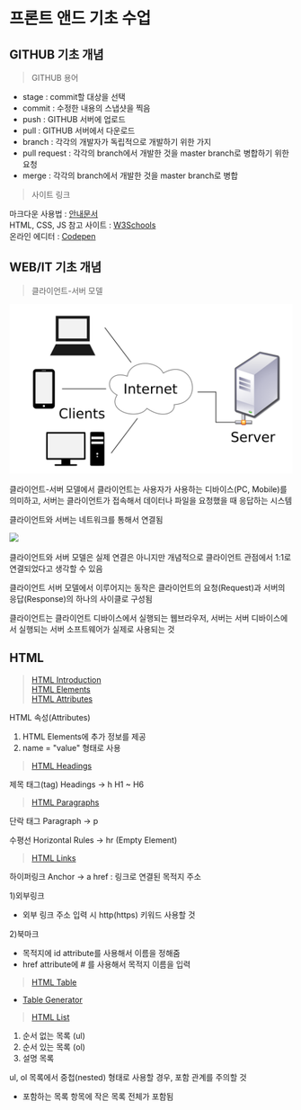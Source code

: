 # 프론트 앤드 기초 수업

## GITHUB 기초 개념

> GITHUB 용어

- stage : commit할 대상을 선택
- commit : 수정한 내용의 스냅샷을 찍음
- push : GITHUB 서버에 업로드
- pull : GITHUB 서버에서 다운로드
- branch : 각각의 개발자가 독립적으로 개발하기 위한 가지
- pull request : 각각의 branch에서 개발한 것을 master branch로 병합하기 위한 요청
- merge : 각각의 branch에서 개발한 것을 master branch로 병합

> 사이트 링크

마크다운 사용법 : [안내문서](https://gist.github.com/ihoneymon/652be052a0727ad59601)  
HTML, CSS, JS 참고 사이트 : [W3Schools](https://www.w3schools.com/)<br/>
온라인 에디터 : [Codepen](https://codepen.io/trending)

## WEB/IT 기초 개념

> 클라이언트-서버 모델

<img src="https://github.com/Jeewon914/JW/blob/main/%EC%84%9C%EB%B2%84%20%ED%81%B4%EB%9D%BC%EC%9D%B4%EC%96%B8%ED%8A%B8%20%EB%AA%A8%EB%8D%B8(1).png" width="648" />

클라이언트-서버 모델에서 클라이언트는 사용자가 사용하는 디바이스(PC, Mobile)를 의미하고, 서버는 클라이언트가 접속해서 데이터나 파일을 요청했을 때 응답하는 시스템

클라이언트와 서버는 네트워크를 통해서 연결됨

<img src="https://s3-ap-northeast-2.amazonaws.com/opentutorials-user-file/course/2614/4971.png" />

클라이언트와 서버 모델은 실제 연결은 아니지만 개념적으로 클라이언트 관점에서 1:1로 연결되었다고 생각할 수 있음

클라이언트 서버 모델에서 이루어지는 동작은 클라이언트의 요청(Request)과 서버의 응답(Response)의 하나의 사이클로 구성됨

클라이언트는 클라이언트 디바이스에서 실행되는 웹브라우저, 서버는 서버 디바이스에서 실행되는 서버 소프트웨어가 실제로 사용되는 것

## HTML

> [HTML Introduction](https://www.w3schools.com/html/html_intro.asp)<br/>
> [HTML Elements](https://www.w3schools.com/html/html_elements.asp)<br/>
> [HTML Attributes](https://www.w3schools.com/html/html_elements.asp)<br/>


HTML 속성(Attributes)
1) HTML Elements에 추가 정보를 제공
2) name = "value" 형태로 사용


> [HTML Headings](https://www.w3schools.com/html/html_headings.asp)

제목 태그(tag)
Headings -> h
H1 ~ H6

> [HTML Paragraphs](https://www.w3schools.com/html/html_paragraphs.asp)

단락 태그
Paragraph -> p

수평선
Horizontal Rules -> hr (Empty Element)

> [HTML Links](https://www.w3schools.com/html/html_links.asp)

하이퍼링크
Anchor -> a
href : 링크로 연결된 목적지 주소

1)외부링크
- 외부 링크 주소 입력 시 http(https) 키워드 사용할 것

2)북마크
- 목적지에 id attribute를 사용해서 이름을 정해줌
- href attribute에 # 를 사용해서 목적지 이름을 입력

> [HTML Table](https://www.w3schools.com/html/html_tables.asp)

- [Table Generator](https://www.tablesgenerator.com/)

> [HTML List](https://www.w3schools.com/html/html_lists.asp)

1) 순서 없는 목록 (ul)
2) 순서 있는 목록 (ol)
3) 설명 목록 

ul, ol 목록에서 중첩(nested) 형태로 사용할 경우, 포함 관계를 주의할 것
- 포함하는 목록 항목에 작은 목록 전체가 포함됨

